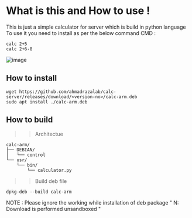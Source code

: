 # What is this and How to use ! 
This is just a simple calculator for server which is build in python language
To use it you need to install as per the below command
CMD :

```
calc 2+5
calc 2+6-8
```
![image](https://github.com/ahmadrazalab/calc-server/assets/146583259/d2a2a6ef-f5aa-4d31-a227-577097161cc5)

## How to install 
```
wget https://github.com/ahmadrazalab/calc-server/releases/download/<version-no>/calc-arm.deb
sudo apt install ./calc-arm.deb 
```


## How to build 

>> Architectue 
```
calc-arm/
├── DEBIAN/
│   └── control
└── usr/
    └── bin/
        └── calculator.py
```

>> Build deb file

```
dpkg-deb --build calc-arm
```


NOTE : Please ignore the working while installation of deb package " N: Download is performed unsandboxed "
